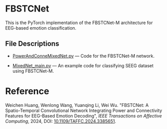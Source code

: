 # FBSTCNet
This is the PyTorch implementation of the FBSTCNet-M architecture for EEG-based emotion classification. 

## File Descriptions

* [PowerAndConneMixedNet.py](https://github.com/TimeSpacerRob/FBSTCNet/blob/main/PowerAndConneMixedNet.py)                        — Code for the FBSTCNet-M network.

* [MixedNet_main.py](https://github.com/TimeSpacerRob/FBSTCNet/blob/main/MixedNet_main.py)  — An example code for classifying SEEG dataset using FBSTCNet-M.

# Reference
Weichen Huang, Wenlong Wang, Yuanqing Li, Wei Wu. "FBSTCNet: A Spatio-Temporal Convolutional Network Integrating Power and Connectivity Features for EEG-Based Emotion Decoding", _IEEE Transactions on Affective Computing_, 2024, DOI: [10.1109/TAFFC.2024.3385651](http://dx.doi.org/10.1109/TAFFC.2024.3385651).

